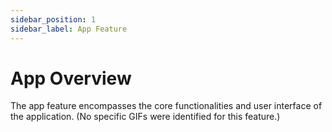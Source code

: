 ```yaml
---
sidebar_position: 1
sidebar_label: App Feature
---
```


# App Overview

The app feature encompasses the core functionalities and user interface of the application. (No specific GIFs were identified for this feature.)
